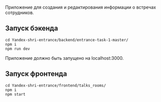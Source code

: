 Приложение для создания и редактирования информации о встречах сотрудников.


## Запуск бэкенда
```
сd Yandex-shri-entrance/backend/entrance-task-1-master/
npm i
npm run dev
```
Приложение должно быть запущено на localhost:3000.

## Запуск фронтенда
```
сd Yandex-shri-entrance/frontend/talks_rooms/
npm i
npm start
```
